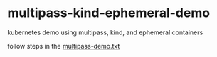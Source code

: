 # multipass-kind-ephemeral-demo
kubernetes demo using multipass, kind, and ephemeral containers

follow steps in the [multipass-demo.txt](/multipass-demo.txt)
